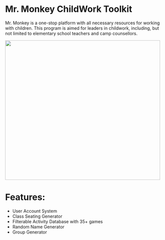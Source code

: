 <h1>Mr. Monkey ChildWork Toolkit </h1>
<p>Mr. Monkey is a one-stop platform with all necessary resources for working with children. This program is aimed for leaders in childwork, including, but not limited to elementary school teachers and camp counsellors.
</p>

<img src="https://github.com/DorisWZhang/Mr.Monkey/assets/118484320/b5a1454b-9466-4d1b-9a8b-b88a58d54b39"
  width=500 height=450>

<h1>Features:</h1>

<ul>
  <li> User Account System </li>
  
  <li> Class Seating Generator </li>
  
  <li> Filterable Activity Database with 35+ games  </li>

  <li> Random Name Generator</li>

  <li> Group Generator </li>
</ul>









  

